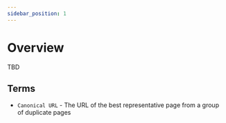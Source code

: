 ```yaml
---
sidebar_position: 1
---
```


# Overview
TBD

## Terms

- `Canonical URL` - The URL of the best representative page from a group of duplicate pages
